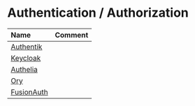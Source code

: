 ---
---

# Authentication / Authorization

| Name                                  | Comment |
| :------------------------------------ | :------ |
| [Authentik](https://goauthentik.io/)  |         |
| [Keycloak](https://www.keycloak.org/) |         |
| [Authelia](https://www.authelia.com/) |         |
| [Ory](https://www.ory.sh/)            |         |
| [FusionAuth](https://fusionauth.io/)  |         |
